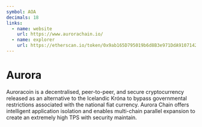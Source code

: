 ```yaml
---
symbol: AOA
decimals: 18
links:
  - name: website
    url: https://www.aurorachain.io/
  - name: explorer
    url: https://etherscan.io/token/0x9ab165D795019b6d8B3e971DdA91071421305e5a
---
```


# Aurora

Auroracoin is a decentralised, peer-to-peer, and secure cryptocurrency released as an alternative to the Icelandic Króna to bypass governmental restrictions associated with the national fiat currency. Aurora Chain offers intelligent application isolation and enables multi-chain parallel expansion to create an extremely high TPS with security maintain.
